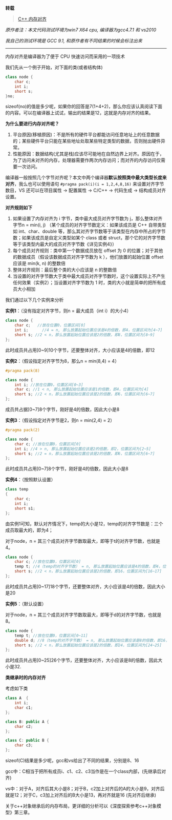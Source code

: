 **转载**

> [C++ 内存对齐](https://www.cnblogs.com/TenosDoIt/p/3590491.html)

_原作者注：本文代码测试环境为win7 X64 cpu, 编译器为gcc4.7.1 和 vs2010_

_我自己的测试环境是 GCC 9.1, 和原作者有不同结果的时候会标注出来_

---

内存对齐是编译器为了便于 CPU 快速访问而采用的一项技术

我们先从一个例子开始，对下面的类(或者结构体)

```c++
class node {
    char c;
    int i;
    short s;
}no;
```

sizeof(no)的值是多少呢，如果你的回答是7(1+4+2)，那么你应该认真阅读下面的内容。可以在编译器上试试，输出的结果是12，这就是内存对齐的结果。

**为什么要进行内存对齐呢？**

1. 平台原因(移植原因)：不是所有的硬件平台都能访问任意地址上的任意数据的；某些硬件平台只能在某些地址处取某些特定类型的数据，否则抛出硬件异常。
2. 性能原因：数据结构(尤其是栈)应该尽可能地在自然边界上对齐。原因在于，为了访问未对齐的内存，处理器需要作两次内存访问；而对齐的内存访问仅需要一次访问。

编译器一般按照几个字节对齐呢？本文中两个编译器**默认按照类中最大类型长度来对齐**，我么也可以使用语句 `#pragma pack(i)(i = 1,2,4,8,16)` 来设置对齐字节数目，VS 还可以在项目属性 -> 配置属性 -> C/C++ -> 代码生成 -> 结构成员对齐设置。

**对齐规则如下**

1. 如果设置了内存对齐为 i 字节，类中最大成员对齐字节数为 j，那么整体对齐字节n = min(i, j)  （某个成员的对齐字节数定义：如果该成员是 C++ 自带类型如 int、char、double 等，那么其对齐字节数等于该类型在内存中所占的字节数；如果该成员是自定义类型如某个 class 或者 struct，那个它的对齐字节数等于该类型内最大的成员对齐字节数《详见实例4》）
2. 每个成员对齐规则：类中第一个数据成员放在 offset 为 0 的位置；对于其他的数据成员（假设该数据成员对齐字节数为 k ），他们放置的起始位置 offset 应该是 min(k, n) 的整数倍
3. 整体对齐规则：最后整个类的大小应该是 n 的整数倍
4. 当设置的对齐字节数大于类中最大成员对齐字节数时，这个设置实际上不产生任何效果（实例2）；当设置对齐字节数为 1 时，类的大小就是简单的把所有成员大小相加

我们通过以下几个实例来分析

**实例1**：（没有指定对齐字节，则n = 最大成员（int i）的大小4）

```c++
class node {
    char c;   //放在位置0，位置区间[0]
	int i;      //4 = n, 那么放置起始位置应该是4的倍数，即4，位置区间为[4~7]
	short s; //2 < n，那么放置起始位置应该是2的倍数，即8，位置区间为[8~9]
};
```

此时成员共占用[0~9]10个字节，还要整体对齐，大小应该是4的倍数，即12

**实例2**：（假设指定对齐字节为8，那么n = min(8,4) = 4）

```c++
#pragma pack(8)

class node {
    int i; //放在位置0，位置区间[0~3]
	char c; //1 < n, 那么放置起始位置应该是1的倍数，即4，位置区间为[4]
	short s; //2 < n，那么放置起始位置应该是2的倍数，即6，位置区间为[6~7]
};
```

成员共占据[0~7]8个字节，刚好是4的倍数，因此大小是8

**实例3**：（假设指定对齐字节是2，则n = min(2,4) = 2）

```c++
#pragma pack(2)

class node {
    char c; //放在位置0，位置区间[0]
	int i; //4 > n, 那么放置起始位置应该是2的倍数，即2，位置区间为[2~5]
	short s; //2 = n，那么放置起始位置应该是2的倍数，即6，位置区间为[6~7]
};
```

此时成员共占用[0~7]8个字节，刚好是4的倍数，因此大小是8

**实例4**：（按照默认设置）

```c++
class temp 
{ 
    char c; 
    int i; 
    short s1; 
};
```

由实例1可知，默认对齐情况下，temp的大小是12，temp的对齐字节数是：三个成员取最大的，即为4；

对于node，n = 其三个成员对齐字节数取最大，即等于t的对齐字节数，也就是 4。

```c++
class node {
    char c; //放在位置0，位置区间[0]
	temp t; //4（temp的对齐字节数） = n, 那么放置起始位置应该是4的倍数，即4，位置区间为[4~15]
	short s; //2 < n，那么放置起始位置应该是2的倍数，即16，位置区间为[16~17]
};
```

此时成员共占用[0~17]18个字节，还要整体对齐，大小应该是4的倍数，因此大小是20

**实例5**：（默认设置）

对于node，n = 其三个成员对齐字节数取最大，即等于d的对齐字节数，也就是 8。

```c++
class node {
    temp t; //放在位置0，位置区间[0~11]
	double d; //8（temp的对齐字节数） = n, 那么放置起始位置应该是8的倍数，即16，位置区间为[16~23]
	short s; //2 < n，那么放置起始位置应该是2的倍数，即24，位置区间为[24~25]
};
```

此时成员共占用[0~25]26个字节，还要整体对齐，大小应该是8的倍数，因此大小是32.

**类继承时的内存对齐**

考虑如下类

```c++
class A	 {
    int i;
    char c1;
};

class B: public A {
    char c2;
};

class C: public B {
    char c3;
};
```

sizeof(C)结果是多少呢，gcc和vs给出了不同的结果，分别是8、16

gcc中：C相当于把所有成员i、c1、c2、c3当作是在一个class内部，(先继承后对齐)

vs中：对于A，对齐后其大小是8；对于B，c2加上对齐后的A的大小是9，对齐后就是12；对于C，c3加上对齐后的B大小是13，再对齐就是16 (先对齐后继承)

关于c++对象继承后的内存布局，更详细的分析可以《深度探索参考c++对象模型》第三章。